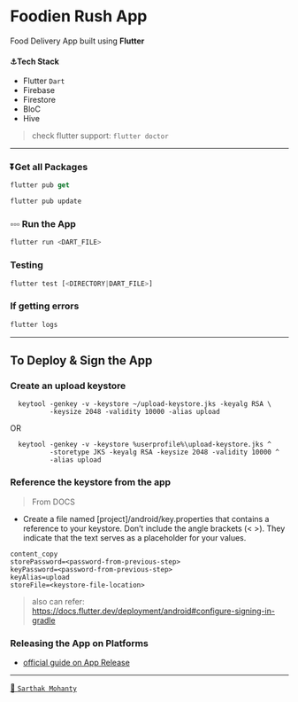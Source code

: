 # Foodien Rush App

Food Delivery App built using **Flutter**

#### ⚓Tech Stack

- Flutter `Dart`
- Firebase
- Firestore
- BloC
- Hive

> check flutter support: `flutter doctor`

---

### ⏬Get all Packages

```dart
flutter pub get
```

```dart
flutter pub update
```

### ▫️▫️▫️ Run the App

```dart
flutter run <DART_FILE>
```

### Testing

```dart
flutter test [<DIRECTORY|DART_FILE>]
```

### If getting errors

```dart
flutter logs
```

---

## To Deploy & Sign the App

### Create an upload keystore

```shell
  keytool -genkey -v -keystore ~/upload-keystore.jks -keyalg RSA \
          -keysize 2048 -validity 10000 -alias upload
```

OR

```shell
  keytool -genkey -v -keystore %userprofile%\upload-keystore.jks ^
          -storetype JKS -keyalg RSA -keysize 2048 -validity 10000 ^
          -alias upload

```

### Reference the keystore from the app

> From DOCS

- Create a file named [project]/android/key.properties that contains a reference to your keystore. Don’t include the angle brackets (< >). They indicate that the text serves as a placeholder for your values.

```
content_copy
storePassword=<password-from-previous-step>
keyPassword=<password-from-previous-step>
keyAlias=upload
storeFile=<keystore-file-location>
```

> also can refer: https://docs.flutter.dev/deployment/android#configure-signing-in-gradle

### Releasing the App on Platforms

- [official guide on App Release](https://docs.flutter.dev/deployment/android#build-an-app-bundle)

---

[👋 `Sarthak Mohanty`](https://sarthak.app)
